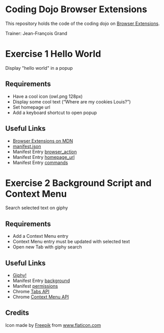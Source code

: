 # Coding Dojo Browser Extensions

This repository holds the code of the coding dojo on [Browser Extensions](https://developer.mozilla.org/en-US/Add-ons/WebExtensions).

Trainer: Jean-François Grand

# Exercise 1 Hello World

Display "hello world" in a popup

## Requirements

- Have a cool icon (owl.png 128px)
- Display some cool text (“Where are my cookies Louis?”)
- Set homepage url
- Add a keyboard shortcut to open popup

## Useful Links

- [Browser Extensions on MDN](https://developer.mozilla.org/en-US/Add-ons/WebExtensions)
- [manifest.json](https://developer.mozilla.org/en-US/Add-ons/WebExtensions/manifest.json)
- Manifest Entry [browser_action](https://developer.mozilla.org/en-US/Add-ons/WebExtensions/manifest.json/browser_action)
- Manifest Entry [homepage_url](https://developer.mozilla.org/en-US/Add-ons/WebExtensions/manifest.json/homepage_url)
- Manifest Entry [commands](https://developer.mozilla.org/en-US/Add-ons/WebExtensions/manifest.json/commands)

# Exercise 2 Background Script and Context Menu

Search selected text on giphy

## Requirements

- Add a Context Menu entry
- Context Menu entry must be updated with selected text
- Open new Tab with giphy search

## Useful Links

- [Giphy!](https://giphy.com/)
- Manifest Entry [background](https://developer.mozilla.org/en-US/Add-ons/WebExtensions/manifest.json/background)
- Manifest [permissions](https://developer.mozilla.org/fr/Add-ons/WebExtensions/manifest.json/permissions)
- Chrome [Tabs API](https://developer.chrome.com/extensions/tabs#manifest)
- Chrome [Context Menu API](https://developer.chrome.com/apps/contextMenus)

## Credits

Icon made by [Freepik](http://www.freepik.com) from www.flaticon.com
